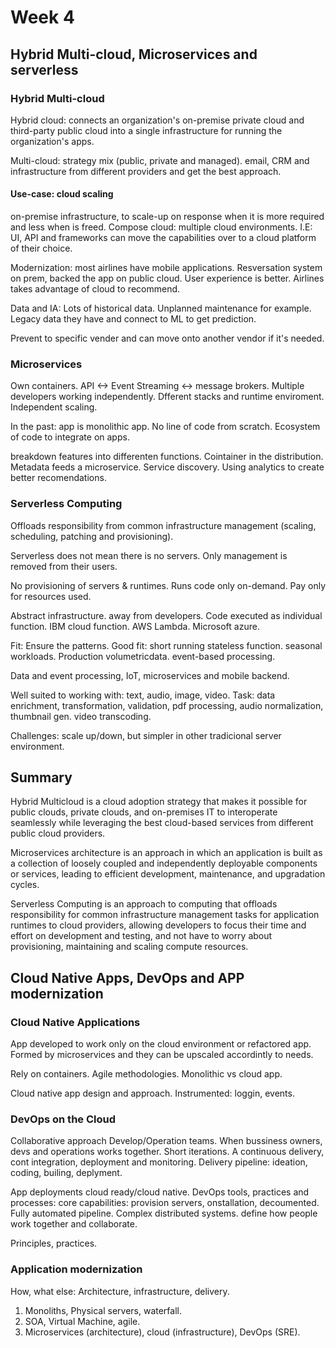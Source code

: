 # Week 4

## Hybrid Multi-cloud, Microservices and serverless

### Hybrid Multi-cloud

Hybrid cloud: connects an organization's on-premise private cloud and third-party
public cloud into a single infrastructure for running the organization's apps.

Multi-cloud: strategy mix (public, private and managed). email, CRM and infrastructure from different providers and get the best approach.

#### Use-case: cloud scaling

on-premise infrastructure, to scale-up on response when it is more required and less when is freed.
Compose cloud: multiple cloud environments. I.E: UI, API and frameworks can move the capabilities over to a cloud platform of their choice.

Modernization: most airlines have mobile applications. Resversation system on prem, backed the app on public cloud. User experience is better. Airlines takes advantage of cloud to recommend.

Data and IA: Lots of historical data. Unplanned maintenance for example. Legacy data they have and connect to ML to get prediction.

Prevent to specific vender and can move onto another vendor if it's needed.

### Microservices

Own containers.
API <-> Event Streaming <-> message brokers. Multiple developers working independently. Dfferent stacks and runtime enviroment. Independent scaling.

In the past: app is monolithic app. No line of code from scratch. Ecosystem of code to integrate on apps.

breakdown features into differenten functions. Cointainer in the distribution. Metadata feeds a microservice. Service discovery. Using analytics to create better recomendations.

### Serverless Computing

Offloads responsibility from common infrastructure management (scaling, scheduling, patching and provisioning).

Serverless does not mean there is no servers. Only management is removed from their users.

No provisioning of servers & runtimes. Runs code only on-demand. Pay only for resources used.

Abstract infrastructure. away from developers. Code executed as individual function.
IBM cloud function. AWS Lambda. Microsoft azure.

Fit: Ensure the patterns. Good fit: short running stateless function. seasonal workloads. Production volumetricdata. event-based processing.

Data and event processing, IoT, microservices and mobile backend.

Well suited to working with: text, audio, image, video.
Task: data enrichment, transformation, validation, pdf processing, audio normalization, thumbnail gen. video transcoding.

Challenges: scale up/down, but simpler in other tradicional server environment.

## Summary

Hybrid Multicloud is a cloud adoption strategy that makes it possible for public clouds, private clouds, and on-premises IT to interoperate seamlessly while leveraging the best cloud-based services from different public cloud providers.

Microservices architecture is an approach in which an application is built as a collection of loosely coupled and independently deployable components or services, leading to efficient development, maintenance, and upgradation cycles.

Serverless Computing is an approach to computing that offloads responsibility for common infrastructure management tasks for application runtimes to cloud providers, allowing developers to focus their time and effort on development and testing, and not have to worry about provisioning, maintaining and scaling compute resources.

## Cloud Native Apps, DevOps and APP modernization

### Cloud Native Applications

App developed to work only on the cloud environment or refactored app. Formed by microservices and they can be upscaled accordintly to needs.

Rely on containers. Agile methodologies. Monolithic vs cloud app.

Cloud native app design and approach. Instrumented: loggin, events.

### DevOps on the Cloud

Collaborative approach Develop/Operation teams. When bussiness owners, devs and operations works together. Short iterations. A continuous delivery, cont integration, deployment and monitoring. Delivery pipeline: ideation, coding, builing, deplyment.

App deployments cloud ready/cloud native. DevOps tools, practices and processes: core capabilities: provision servers, onstallation, decoumented. Fully automated pipeline. Complex distributed systems. define how people work together and collaborate.

Principles, practices.

### Application modernization

How, what else: Architecture, infrastructure, delivery.

1) Monoliths, Physical servers, waterfall.
2) SOA, Virtual Machine, agile.
3) Microservices (architecture), cloud (infrastructure), DevOps (SRE).

